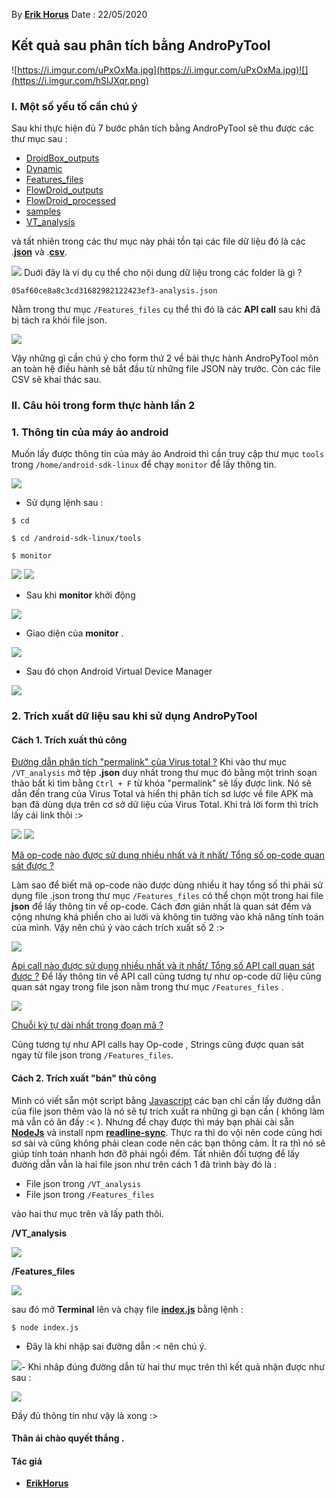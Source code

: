 

By **[Erik Horus](https://github.com/ErikHorus1249)**
Date : 22/05/2020 

## Kết quả sau phân tích bằng AndroPyTool
![https://i.imgur.com/uPxOxMa.jpg](https://i.imgur.com/uPxOxMa.jpg)![](https://i.imgur.com/hSlJXqr.png)
### I. Một số yếu tố cần chú ý 

Sau khi thực hiện đủ 7 bước phân tích bằng AndroPyTool sẽ thu được các thư mục sau :
- [DroidBox_outputs](h)
- [Dynamic](h)
- [Features_files](h)
- [FlowDroid_outputs](h)
- [FlowDroid_processed](h)
- [samples](h)
- [VT_analysis](h)

và tất nhiên trong các thư mục này phải tồn tại các file dữ liệu đó là các .[**json**](h) và .[**csv**](h).

![](https://i.imgur.com/xBGlf7Q.png)
Duới đây là ví dụ cụ thể cho nội dung dữ liệu trong các folder là gì ? 

> 
    05af60ce8a8c3cd31682982122423ef3-analysis.json
Nằm trong thư mục `/Features_files` cụ thể thì đó là các  **API call** sau khi đã bị tách ra khỏi file json.

![](https://i.imgur.com/JPpNn6l.png)

Vậy những gì cần chú ý cho form thứ 2 về bài thực hành AndroPyTool môn an toàn hệ điều hành sẽ bắt đầu từ những file JSON này trước. Còn các file CSV sẽ khai thác sau. 

### II. Câu hỏi trong form thực hành lần 2 

### 1. Thông tin của máy ảo android 
Muốn lấy được thông tin của máy ảo Android thì cần truy cập thư mục `tools`  trong `/home/android-sdk-linux` để chạy `monitor` để lấy thông tin.


![](https://i.imgur.com/eyn0NgF.png)

- Sử dụng lệnh sau : 

>
 

    $ cd

>
    $ cd /android-sdk-linux/tools
>
    $ monitor
![](https://i.imgur.com/lKd9Fqo.png)
![](https://i.imgur.com/2gI2CP4.png)

- Sau khi **monitor** khởi động 

![](https://i.imgur.com/ncBZstD.png)
- Giao diện của **monitor** .

![](https://i.imgur.com/2BJLIRD.png)
- Sau đó chọn Android Virtual Device Manager

![](https://i.imgur.com/vH1AMqD.png)

### 2. Trích xuất dữ liệu sau khi sử dụng AndroPyTool 
#### Cách 1. Trích xuất thủ công 
[Đường dẫn phân tích "permalink" của Virus total ?](h)
Khi vào thư mục `/VT_analysis` mở tệp **.json** duy nhất trong thư mục đó bằng một trình soạn thảo bất kì tìm bằng `Ctrl + F` từ khóa "permalink" sẽ lấy được link. Nó sẽ dẫn đến trang của Virus Total và hiển thị phân tích sơ lược về file APK mà bạn đã dùng dựa trên cơ sở dữ liệu của Virus Total. Khi trả lời form thì trích lấy cái link thôi :>

![](https://i.imgur.com/oQcI6x9.png)
![](https://i.imgur.com/1gE4Tes.png)

[Mã op-code nào được sử dụng nhiều nhất và ít nhất/ Tổng số op-code quan sát được ?](h)

Làm sao để biết mã op-code nào được dùng nhiều ít hay tổng số thì phải sử dụng file .json trong thư mục `/Features_files` có thể chọn một trong hai file **json** để lấy thông tin về op-code. Cách đơn giản nhất là quan sát đếm và cộng nhưng khá phiền cho ai lười và không tin tưởng vào khả năng tính toán của mình. Vậy nên chú ý vào cách trích xuất số 2 :>


![](https://i.imgur.com/kVsIdpe.png)

[Api call nào được sử dụng nhiều nhất và ít nhất/ Tổng số API call quan sát được ?](h)
Để lấy thông tin về API call cũng tương tự như op-code dữ liệu cũng quan sát ngay trong file json nằm trong thư mục `/Features_files` .


![](https://i.imgur.com/9iQ40AE.png)

[Chuỗi ký tự dài nhất trong đoạn mã ?](h)

Cũng tương tự như API calls hay Op-code , Strings cũng được quan sát ngay từ file json trong `/Features_files`.


#### Cách 2. Trích xuất "bán" thủ công  

Mình có viết sẵn một script bằng [Javascript](h) các bạn chỉ cần lấy đường dẫn của file json thêm vào là nó sẽ tự trích xuất ra những gì bạn cần ( không làm mà vẫn có ăn đấy :< ). Nhưng để chạy được thì máy bạn phải cài sẵn [**NodeJs**](https://github.com/ErikHorus1249/Guide-Documents/blob/master/Ubuntu/1.LamGiSauKhiCaiUbuntu.md) và install npm [**readline-sync**](https://www.npmjs.com/package/readline-sync). Thực ra thì do vội nên code cũng hơi sơ sài và cũng không phải clean code nên các bạn thông cảm. Ít ra thì nó sẽ giúp tính toán nhanh hơn đỡ phải ngồi đếm. Tất nhiên đối tượng để lấy đường dẫn vẫn là hai file json như trên cách 1 đã trình bày đó là :

- File json trong `/VT_analysis`
- File json trong `/Features_files`

vào hai thư mục trên và lấy path thôi.

**/VT_analysis**

![](https://i.imgur.com/8xSHIFX.png)

**/Features_files**

![](https://i.imgur.com/5YZrgp3.png)

sau đó mở **Terminal** lên và chạy file [**index.js**](h)  bằng lệnh :

> 
    $ node index.js
    
- Đây là khi nhập sai đường dẫn :< nên chú ý.

![](https://i.imgur.com/6A5BeA3.png)- Khi nhâp đúng đường dẫn từ hai thư mục trên thì kết quả nhận được như sau : 

![](https://i.imgur.com/D2dr74U.png)

Đầy đủ thông tin như vậy là xong :> 

#### Thân ái chào quyết thắng .

#### Tác giả  
- [**ErikHorus**](https://github.com/ErikHorus1249)



